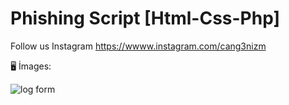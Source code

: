 # Phishing Script [Html-Css-Php]
Follow us Instagram https://wwww.instagram.com/cang3nizm

🖥 İmages:

![log form](https://user-images.githubusercontent.com/101345380/162825420-1256380e-eede-48e8-a5dc-532b2029b7da.png)
